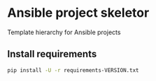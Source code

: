 # Ansible project skeletor

Template hierarchy for Ansible projects

## Install requirements

```sh
pip install -U -r requirements-VERSION.txt
```

[//]: # ( vim: set ft=markdown syn=markdown sw=2 ts=2 noet : )
